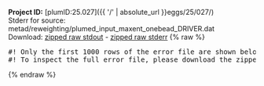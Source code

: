 **Project ID:** [plumID:25.027]({{ '/' | absolute_url }}eggs/25/027/)  
Stderr for source:  metad/reweighting/plumed_input_maxent_onebead_DRIVER.dat   
Download: [zipped raw stdout](plumed_input_maxent_onebead_DRIVER.dat.plumed_master.stdout.txt.zip) - [zipped raw stderr](plumed_input_maxent_onebead_DRIVER.dat.plumed_master.stderr.txt.zip) 
{% raw %}
<pre>
#! Only the first 1000 rows of the error file are shown below
#! To inspect the full error file, please download the zipped raw stderr file above
</pre>
{% endraw %}
